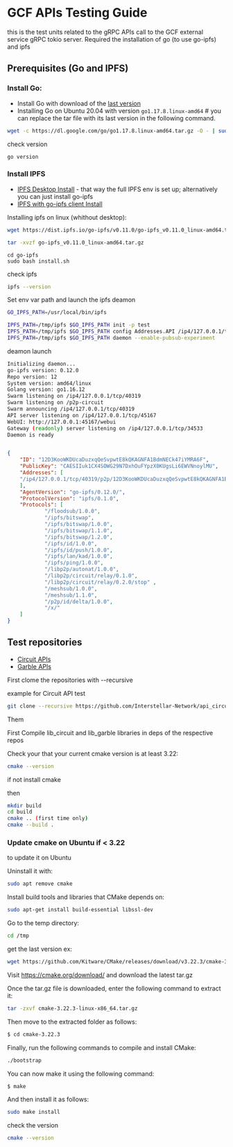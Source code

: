 # GCF APIs Testing Guide

this is the test units related to the gRPC APIs call to the GCF external service gRPC tokio server.
Required the installation of go (to use go-ipfs) and ipfs

## Prerequisites (Go and IPFS)

### Install Go:

- Install Go with download of the [last version](https://go.dev/doc/install)
- Installing Go on Ubuntu 20.04 with version `go1.17.8.linux-amd64` #
you can replace the tar file with its last version in the following command.

```sh
wget -c https://dl.google.com/go/go1.17.8.linux-amd64.tar.gz -O - | sudo tar -xz -C /usr/local
```

check version

```,sh,editable
go version
```

### Install IPFS
- [IPFS Desktop Install](https://github.com/ipfs/ipfs-desktop#install)
        - that way the full IPFS env is set up; alternatively you can just install go-ipfs
- [IPFS with go-ipfs client Install](https://docs.ipfs.io/install/command-line/#official-distributions)

Installing ipfs on linux (whithout desktop):
```sh
wget https://dist.ipfs.io/go-ipfs/v0.11.0/go-ipfs_v0.11.0_linux-amd64.tar.gz
```
```sh
tar -xvzf go-ipfs_v0.11.0_linux-amd64.tar.gz
```
```,sh
cd go-ipfs
sudo bash install.sh
```
check ipfs
```sh
ipfs --version
```
Set env var path and launch the ipfs deamon
```sh
GO_IPFS_PATH=/usr/local/bin/ipfs

IPFS_PATH=/tmp/ipfs $GO_IPFS_PATH init -p test
IPFS_PATH=/tmp/ipfs $GO_IPFS_PATH config Addresses.API /ip4/127.0.0.1/tcp/5001
IPFS_PATH=/tmp/ipfs $GO_IPFS_PATH daemon --enable-pubsub-experiment
```
deamon launch
```sh
Initializing daemon...
go-ipfs version: 0.12.0
Repo version: 12
System version: amd64/linux
Golang version: go1.16.12
Swarm listening on /ip4/127.0.0.1/tcp/40319
Swarm listening on /p2p-circuit
Swarm announcing /ip4/127.0.0.1/tcp/40319
API server listening on /ip4/127.0.0.1/tcp/45167
WebUI: http://127.0.0.1:45167/webui
Gateway (readonly) server listening on /ip4/127.0.0.1/tcp/34533
Daemon is ready
```
```json

{
    "ID": "12D3KooWKDUcaDuzxqQeSvpwtE8kQKAGNFA1BdmNECk47iYMRA6F",
    "PublicKey": "CAESIIuk1CX4SOWG29N7DxhOuFYpzX0KUgsLi6EWVNnoylMU",
    "Addresses": [
    "/ip4/127.0.0.1/tcp/40319/p2p/12D3KooWKDUcaDuzxqQeSvpwtE8kQKAGNFA1BdmNECk47iYMRA6F"
    ],
    "AgentVersion": "go-ipfs/0.12.0/",
    "ProtocolVersion": "ipfs/0.1.0",
    "Protocols": [
            "/floodsub/1.0.0",
            "/ipfs/bitswap",
            "/ipfs/bitswap/1.0.0",
            "/ipfs/bitswap/1.1.0",
            "/ipfs/bitswap/1.2.0",
            "/ipfs/id/1.0.0",
            "/ipfs/id/push/1.0.0",
            "/ipfs/lan/kad/1.0.0",
            "/ipfs/ping/1.0.0",
            "/libp2p/autonat/1.0.0",
            "/libp2p/circuit/relay/0.1.0",
            "/libp2p/circuit/relay/0.2.0/stop" ,
            "/meshsub/1.0.0",
            "/meshsub/1.1.0",
            "/p2p/id/delta/1.0.0",
            "/x/"
    ]
}
```

## Test repositories

- [Circuit APIs](https://github.com/Interstellar-Network/api_circuits/tree/main/tests)
- [Garble APIs](https://github.com/Interstellar-Network/api_garble/tree/main/tests)

First clome the repositories with --recursive

example for Circuit API test
```sh
git clone --recursive https://github.com/Interstellar-Network/api_circuits/tree/main/tests)
```

Them 

First Compile lib_circuit and lib_garble libraries in deps of the respective repos



Check your that your current cmake version is at least 3.22:
```sh
cmake --version
```
if not install cmake

then

```sh
mkdir build
cd build
cmake .. (first time only)
cmake --build .
````





### Update cmake on Ubuntu if < 3.22
to update it on Ubuntu


Uninstall it with:
```sh
sudo apt remove cmake
```

Install build tools and libraries that CMake depends on:
```sh
sudo apt-get install build-essential libssl-dev
```
Go to the temp directory:
```sh
cd /tmp
```

get the last version ex:
```sh
wget https://github.com/Kitware/CMake/releases/download/v3.22.3/cmake-3.22.3-linux-x86_64.tar.gz
```
Visit https://cmake.org/download/ and download the latest tar.gz

Once the tar.gz file is downloaded, enter the following command to extract it:
```sh
tar -zxvf cmake-3.22.3-linux-x86_64.tar.gz
```
Then move to the extracted folder as follows:

```sh
$ cd cmake-3.22.3
```
Finally, run the following commands to compile and install CMake:
```sh
./bootstrap
```
You can now make it using the following command:
```sh
$ make
```
And then install it as follows:
```sh
sudo make install
```
check the version
```sh
cmake --version
```